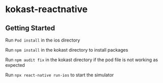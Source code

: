 # kokast-reactnative

## Getting Started

Run ```Pod install``` in the ios directory

Run ```npm install``` in the kokast directory to install packages

Run ```npm audit fix``` in the kokast directory if the pod file is not working as expected

Run ```npx react-native run-ios``` to start the simulator
